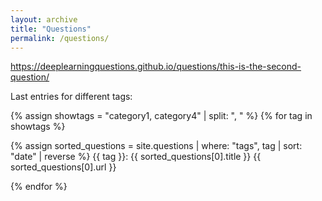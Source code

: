 ```yaml
---
layout: archive
title: "Questions"
permalink: /questions/
---
```



https://deeplearningquestions.github.io/questions/this-is-the-second-question/

Last entries for different tags:

{% assign showtags = "category1, category4" | split: ", " %}
{% for tag in showtags %}
  
  {% assign sorted_questions = site.questions | where: "tags", tag | sort: "date" | reverse %}
  {{ tag }}: {{ sorted_questions[0].title }}  {{ sorted_questions[0].url }} 
  
{% endfor %}
